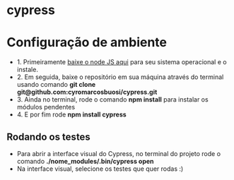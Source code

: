 # cypress

<h1> Configuração de ambiente </h1>
<ul>
  <li>1. Primeiramente <a href="https://nodejs.org/en/download/">baixe o node JS aqui</a> para seu sistema operacional e o instale.</li>
  <li>2. Em seguida, baixe o repositório em sua máquina através do terminal usando comando <b>git clone git@github.com:cyromarcosbuosi/cypress.git</b> </li>
  <li>3. Ainda no terminal, rode o comando <b>npm install</b> para instalar os módulos pendentes</li>
  <li>4. E por fim rode <b>npm install cypress</b>
</ul>

<h2> Rodando os testes </h2>
<ul>
  <li>Para abrir a interface visual do Cypress, no terminal do projeto rode o comando <b>./nome_modules/.bin/cypress open</b></li>
  <li>Na interface visual, selecione os testes que quer rodas :)
</ul>


  
  

